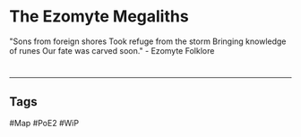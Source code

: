 # The Ezomyte Megaliths
"Sons from foreign shores
Took refuge from the storm
Bringing knowledge of runes
Our fate was carved soon."
\- Ezomyte Folklore

#
---
## Tags
#Map
#PoE2 
#WiP 